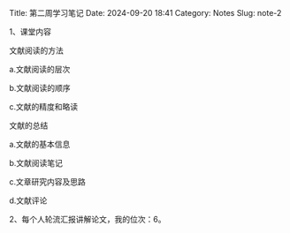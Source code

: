 Title: 第二周学习笔记
Date: 2024-09-20 18:41
Category: Notes
Slug: note-2

1、课堂内容

文献阅读的方法

a.文献阅读的层次

b.文献阅读的顺序

c.文献的精度和略读

文献的总结

a.文献的基本信息

b.文献阅读笔记

c.文章研究内容及思路

d.文献评论

2、每个人轮流汇报讲解论文，我的位次：6。